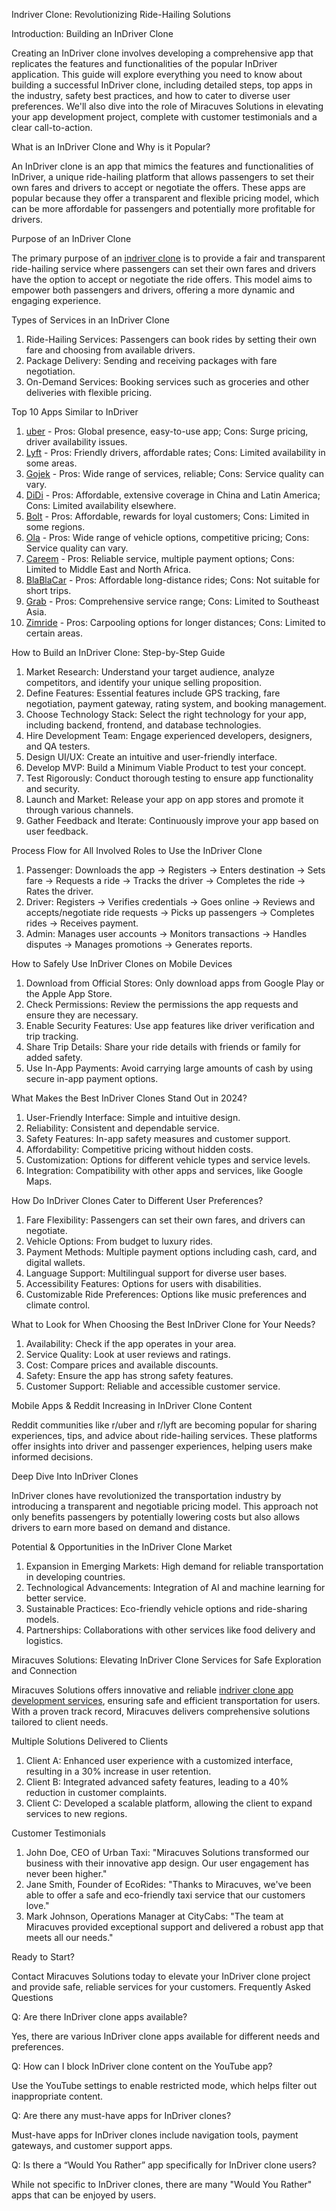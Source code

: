 Indriver Clone: Revolutionizing Ride-Hailing Solutions

Introduction: Building an InDriver Clone

Creating an InDriver clone involves developing a comprehensive app that replicates the features and functionalities of the popular InDriver application. This guide will explore everything you need to know about building a successful InDriver clone, including detailed steps, top apps in the industry, safety best practices, and how to cater to diverse user preferences. We'll also dive into the role of Miracuves Solutions in elevating your app development project, complete with customer testimonials and a clear call-to-action.

What is an InDriver Clone and Why is it Popular?

An InDriver clone is an app that mimics the features and functionalities of InDriver, a unique ride-hailing platform that allows passengers to set their own fares and drivers to accept or negotiate the offers. These apps are popular because they offer a transparent and flexible pricing model, which can be more affordable for passengers and potentially more profitable for drivers.

Purpose of an InDriver Clone

The primary purpose of an <a href="https://miracuves.com/solutions/indriver-clone/"> indriver clone</a> is to provide a fair and transparent ride-hailing service where passengers can set their own fares and drivers have the option to accept or negotiate the ride offers. This model aims to empower both passengers and drivers, offering a more dynamic and engaging experience.

Types of Services in an InDriver Clone

1. Ride-Hailing Services: Passengers can book rides by setting their own fare and choosing from available drivers.
2. Package Delivery: Sending and receiving packages with fare negotiation.
3. On-Demand Services: Booking services such as groceries and other deliveries with flexible pricing.

Top 10 Apps Similar to InDriver

1. <a href="https://www.uber.com/"> uber</a> - Pros: Global presence, easy-to-use app; Cons: Surge pricing, driver availability issues.
2. <a href="https://www.lyft.com/"> Lyft</a> - Pros: Friendly drivers, affordable rates; Cons: Limited availability in some areas.
3. <a href="https://www.gojek.com/"> Gojek</a> - Pros: Wide range of services, reliable; Cons: Service quality can vary.
4. <a href="https://www.didiglobal.com"> DiDi</a> - Pros: Affordable, extensive coverage in China and Latin America; Cons: Limited availability elsewhere.
5. <a href="https://bolt.eu"> Bolt</a> - Pros: Affordable, rewards for loyal customers; Cons: Limited in some regions.
6. <a href="https://www.olacabs.com">Ola</a> - Pros: Wide range of vehicle options, competitive pricing; Cons: Service quality can vary.
7. <a href="https://www.careem.com"> Careem</a> - Pros: Reliable service, multiple payment options; Cons: Limited to Middle East and North Africa.
8. <a href="https://www.blablacar.com">  BlaBlaCar</a> - Pros: Affordable long-distance rides; Cons: Not suitable for short trips.
9. <a href="https://www.grab.com"> Grab</a> - Pros: Comprehensive service range; Cons: Limited to Southeast Asia.
10. <a href="https://www.zimride.com"> Zimride</a> - Pros: Carpooling options for longer distances; Cons: Limited to certain areas.

How to Build an InDriver Clone: Step-by-Step Guide

1. Market Research: Understand your target audience, analyze competitors, and identify your unique selling proposition.
2. Define Features: Essential features include GPS tracking, fare negotiation, payment gateway, rating system, and booking management.
3. Choose Technology Stack: Select the right technology for your app, including backend, frontend, and database technologies.
4. Hire Development Team: Engage experienced developers, designers, and QA testers.
5. Design UI/UX: Create an intuitive and user-friendly interface.
6. Develop MVP: Build a Minimum Viable Product to test your concept.
7. Test Rigorously: Conduct thorough testing to ensure app functionality and security.
8. Launch and Market: Release your app on app stores and promote it through various channels.
9. Gather Feedback and Iterate: Continuously improve your app based on user feedback.

Process Flow for All Involved Roles to Use the InDriver Clone

1. Passenger: Downloads the app → Registers → Enters destination → Sets fare → Requests a ride → Tracks the driver → Completes the ride → Rates the driver.
2. Driver: Registers → Verifies credentials → Goes online → Reviews and accepts/negotiate ride requests → Picks up passengers → Completes rides → Receives payment.
3. Admin: Manages user accounts → Monitors transactions → Handles disputes → Manages promotions → Generates reports.

How to Safely Use InDriver Clones on Mobile Devices

1. Download from Official Stores: Only download apps from Google Play or the Apple App Store.
2. Check Permissions: Review the permissions the app requests and ensure they are necessary.
3. Enable Security Features: Use app features like driver verification and trip tracking.
4. Share Trip Details: Share your ride details with friends or family for added safety.
5. Use In-App Payments: Avoid carrying large amounts of cash by using secure in-app payment options.

What Makes the Best InDriver Clones Stand Out in 2024?

1. User-Friendly Interface: Simple and intuitive design.
2. Reliability: Consistent and dependable service.
3. Safety Features: In-app safety measures and customer support.
4. Affordability: Competitive pricing without hidden costs.
5. Customization: Options for different vehicle types and service levels.
6. Integration: Compatibility with other apps and services, like Google Maps.

How Do InDriver Clones Cater to Different User Preferences?

1. Fare Flexibility: Passengers can set their own fares, and drivers can negotiate.
2. Vehicle Options: From budget to luxury rides.
3. Payment Methods: Multiple payment options including cash, card, and digital wallets.
4. Language Support: Multilingual support for diverse user bases.
5. Accessibility Features: Options for users with disabilities.
6. Customizable Ride Preferences: Options like music preferences and climate control.

What to Look for When Choosing the Best InDriver Clone for Your Needs?

1. Availability: Check if the app operates in your area.
2. Service Quality: Look at user reviews and ratings.
3. Cost: Compare prices and available discounts.
4. Safety: Ensure the app has strong safety features.
5. Customer Support: Reliable and accessible customer service.

Mobile Apps & Reddit Increasing in InDriver Clone Content

Reddit communities like r/uber and r/lyft are becoming popular for sharing experiences, tips, and advice about ride-hailing services. These platforms offer insights into driver and passenger experiences, helping users make informed decisions.

Deep Dive Into InDriver Clones

InDriver clones have revolutionized the transportation industry by introducing a transparent and negotiable pricing model. This approach not only benefits passengers by potentially lowering costs but also allows drivers to earn more based on demand and distance.

Potential & Opportunities in the InDriver Clone Market

1. Expansion in Emerging Markets: High demand for reliable transportation in developing countries.
2. Technological Advancements: Integration of AI and machine learning for better service.
3. Sustainable Practices: Eco-friendly vehicle options and ride-sharing models.
4. Partnerships: Collaborations with other services like food delivery and logistics.

Miracuves Solutions: Elevating InDriver Clone Services for Safe Exploration and Connection

Miracuves Solutions offers innovative and reliable <a href="https://miracuves.com/product/indriver-clone-app/"> indriver clone app development services</a>, ensuring safe and efficient transportation for users. With a proven track record, Miracuves delivers comprehensive solutions tailored to client needs.

Multiple Solutions Delivered to Clients

1. Client A: Enhanced user experience with a customized interface, resulting in a 30% increase in user retention.
2. Client B: Integrated advanced safety features, leading to a 40% reduction in customer complaints.
3. Client C: Developed a scalable platform, allowing the client to expand services to new regions.

Customer Testimonials

1. John Doe, CEO of Urban Taxi: "Miracuves Solutions transformed our business with their innovative app design. Our user engagement has never been higher."
2. Jane Smith, Founder of EcoRides: "Thanks to Miracuves, we've been able to offer a safe and eco-friendly taxi service that our customers love."
3. Mark Johnson, Operations Manager at CityCabs: "The team at Miracuves provided exceptional support and delivered a robust app that meets all our needs."

Ready to Start?

Contact Miracuves Solutions today to elevate your InDriver clone project and provide safe, reliable services for your customers.
Frequently Asked Questions

Q: Are there InDriver clone apps available?

Yes, there are various InDriver clone apps available for different needs and preferences.

Q: How can I block InDriver clone content on the YouTube app?

Use the YouTube settings to enable restricted mode, which helps filter out inappropriate content.

Q: Are there any must-have apps for InDriver clones?

Must-have apps for InDriver clones include navigation tools, payment gateways, and customer support apps.

Q: Is there a “Would You Rather” app specifically for InDriver clone users?

While not specific to InDriver clones, there are many "Would You Rather" apps that can be enjoyed by users.
